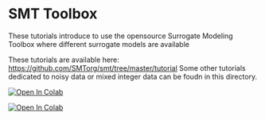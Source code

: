 # SMT Toolbox

These tutorials introduce to use the opensource Surrogate Modeling Toolbox where different surrogate models are available

These tutorials are available here: https://github.com/SMTorg/smt/tree/master/tutorial
Some other tutorials dedicated to noisy data or mixed integer data can be foudn in this directory.

[![Open In Colab](https://colab.research.google.com/assets/colab-badge.svg)](https://colab.research.google.com/github/dbetteb/early-ML/blob/master/09_SMT_NOTEBOOK/SMT_Tutorial.ipynb)

[![Open In Colab](https://colab.research.google.com/assets/colab-badge.svg)](https://colab.research.google.com/github/dbetteb/early-ML/blob/master/09_SMT_NOTEBOOK/SMT_MFK_tutorial.ipynb)
